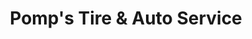 ---
title: "Pomp's Tire & Auto Service"
url: /marinette/pomps-tire-and-auto-service/
shop: car repair
---